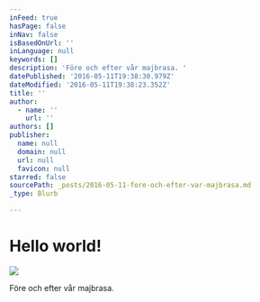 ```yaml
---
inFeed: true
hasPage: false
inNav: false
isBasedOnUrl: ''
inLanguage: null
keywords: []
description: 'Före och efter vår majbrasa. '
datePublished: '2016-05-11T19:38:30.979Z'
dateModified: '2016-05-11T19:38:23.352Z'
title: ''
author:
  - name: ''
    url: ''
authors: []
publisher:
  name: null
  domain: null
  url: null
  favicon: null
starred: false
sourcePath: _posts/2016-05-11-fore-och-efter-var-majbrasa.md
_type: Blurb

---
```

# Hello world!
![](https://the-grid-user-content.s3-us-west-2.amazonaws.com/3dc354cb-a92a-47e8-8497-120faa3ce631.jpg)

Före och efter vår majbrasa.